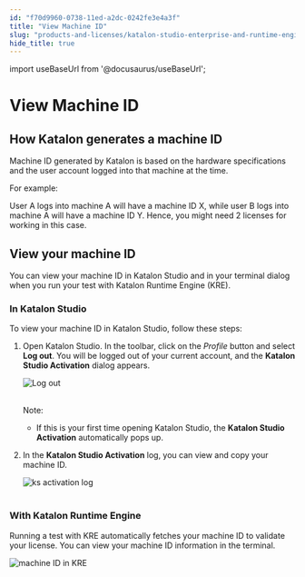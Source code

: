 ```yaml
---
id: "f70d9960-0738-11ed-a2dc-0242fe3e4a3f"
title: "View Machine ID"
slug: "products-and-licenses/katalon-studio-enterprise-and-runtime-engine-licenses/view-machine-id"
hide_title: true
---
```

import useBaseUrl from '@docusaurus/useBaseUrl';

    

# <a id="id_machine-id" class="anchor_top_offset"/><a id="ariaid-title1" class="anchor_top_offset"/>View Machine ID

    
    
  
    

## <a id="id_1" class="anchor_top_offset"/>How Katalon generates a machine ID

    
      
<p xmlns="http://www.w3.org/1999/xhtml" className="p">Machine ID generated by Katalon is based on the hardware   specifications and the user account logged into that machine at the   time.</p> 
      
<p xmlns="http://www.w3.org/1999/xhtml" className="p">For example:</p> 
      
<p xmlns="http://www.w3.org/1999/xhtml" className="p">User A logs into machine A will have a machine ID X, while user   B logs into machine A will have a machine ID Y. Hence, you might   need 2 licenses for working in this case.</p> 
    
  
    

## <a id="id_2" class="anchor_top_offset"/>View your machine ID

    
      
<p xmlns="http://www.w3.org/1999/xhtml" className="p">You can view your machine ID in Katalon Studio and in your   terminal dialog when you run your test with Katalon Runtime Engine   (KRE).</p> 
    
          

### <a id="id_3" class="anchor_top_offset"/>In Katalon Studio

<p xmlns="http://www.w3.org/1999/xhtml" className="p">To view your machine ID in Katalon Studio, follow these   steps:</p> 
<ol xmlns="http://www.w3.org/1999/xhtml" className="ol"><li className="li">     <p className="p">Open Katalon Studio. In the toolbar, click on the       <em className="ph i">Profile</em> button and select <strong className="ph b">Log out</strong>. You       will be logged out of your current account, and the <strong className="ph b">Katalon         Studio Activation</strong> dialog appears.</p>     <p className="p">       <img className="image" src={useBaseUrl("https://github.com/katalon-studio/docs-images/raw/master/katalon-studio/docs/machine-ID/KS-LICENSE-Log-out-text.png")} alt="Log out" /><br /><br />     </p>     <div className="note note note_note"><span className="note__title">Note:</span>        <p className="p" /><ul className="ul"><li className="li"><p className="p">If this is your first time opening Katalon Studio, the             <strong className="ph b">Katalon Studio Activation</strong> automatically pops             up.</p></li></ul>     </div>   </li><li className="li">     <p className="p">In the <strong className="ph b">Katalon Studio Activation</strong> log, you can       view and copy your machine ID.</p>     <p className="p">       <img className="image" src={useBaseUrl("https://github.com/katalon-studio/docs-images/raw/master/katalon-studio/docs/machine-ID/KS-LICENSE-machine-ID.png")} alt="ks activation log" /><br /><br />     </p>   </li></ol> 
      

### <a id="id_4" class="anchor_top_offset"/>With Katalon Runtime Engine

      
        
<p xmlns="http://www.w3.org/1999/xhtml" className="p">Running a test with KRE automatically fetches your machine ID to   validate your license. You can view your machine ID information in   the terminal.</p> 
        
<p xmlns="http://www.w3.org/1999/xhtml" className="p">   <img className="image" src={useBaseUrl("https://github.com/katalon-studio/docs-images/raw/master/katalon-studio/docs/machine-ID/machine-id-kre.png")} alt="machine ID in KRE" /><br /><br /> </p> 
      
    
